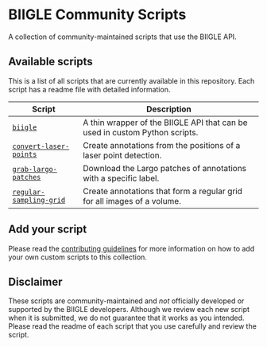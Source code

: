 # BIIGLE Community Scripts

A collection of community-maintained scripts that use the BIIGLE API.

## Available scripts

This is a list of all scripts that are currently available in this repository. Each script has a readme file with detailed information.

| Script | Description |
| ------ | ----------- |
| [`biigle`](biigle) | A thin wrapper of the BIIGLE API that can be used in custom Python scripts. |
| [`convert-laser-points`](convert-laser-points) | Create annotations from the positions of a laser point detection. |
| [`grab-largo-patches`](grab-largo-patches) | Download the Largo patches of annotations with a specific label. |
| [`regular-sampling-grid`](regular-sampling-grid) | Create annotations that form a regular grid for all images of a volume. |


## Add your script

Please read the [contributing guidelines](CONTRIBUTING.md) for more information on how to add your own custom scripts to this collection.

## Disclaimer

These scripts are community-maintained and *not* officially developed or supported by the BIIGLE developers. Although we review each new script when it is submitted, we do not guarantee that it works as you intended. Please read the readme of each script that you use carefully and review the script.
